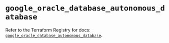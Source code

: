 # `google_oracle_database_autonomous_database`

Refer to the Terraform Registry for docs: [`google_oracle_database_autonomous_database`](https://registry.terraform.io/providers/hashicorp/google/6.49.0/docs/resources/oracle_database_autonomous_database).
